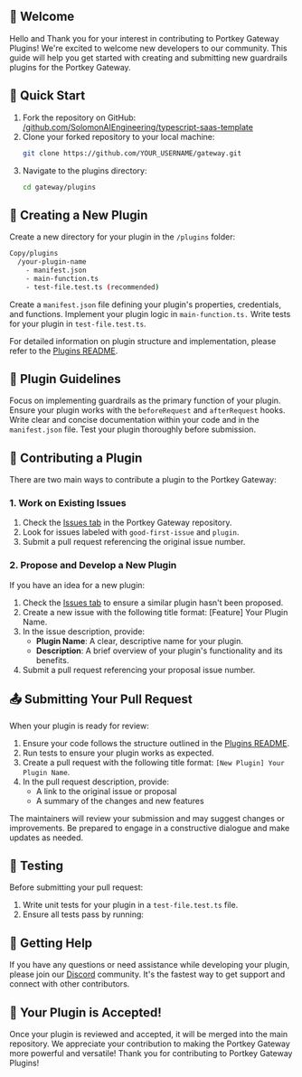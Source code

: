 ## 🎉 Welcome

Hello and Thank you for your interest in contributing to Portkey Gateway Plugins! We're excited to welcome new  developers to our community. This guide will help you get started with creating and submitting new guardrails plugins for the Portkey Gateway.

## 🚀 Quick Start

1. Fork the repository on GitHub: [/github.com/SolomonAIEngineering/typescript-saas-template](/github.com/SolomonAIEngineering/typescript-saas-template)
2. Clone your forked repository to your local machine:
   ```sh
   git clone https://github.com/YOUR_USERNAME/gateway.git
3. Navigate to the plugins directory:
    ```sh 
    cd gateway/plugins
    ```

## 🔧 Creating a New Plugin

Create a new directory for your plugin in the `/plugins` folder:
```sh 
Copy/plugins
  /your-plugin-name
    - manifest.json
    - main-function.ts
    - test-file.test.ts (recommended)
```

Create a `manifest.json` file defining your plugin's properties, credentials, and functions.
Implement your plugin logic in `main-function.ts.`
Write tests for your plugin in `test-file.test.ts`.

For detailed information on plugin structure and implementation, please refer to the  [Plugins README](/github.com/SolomonAIEngineering/typescript-saas-template/tree/main/plugins#readme).


## 📝 Plugin Guidelines

Focus on implementing guardrails as the primary function of your plugin.
Ensure your plugin works with the `beforeRequest` and `afterRequest` hooks.
Write clear and concise documentation within your code and in the `manifest.json` file.
Test your plugin thoroughly before submission.


## 🔄 Contributing a Plugin

There are two main ways to contribute a plugin to the Portkey Gateway:

### 1. Work on Existing Issues

1. Check the [Issues tab](/github.com/SolomonAIEngineering/typescript-saas-template/issues) in the Portkey Gateway repository.
2. Look for issues labeled with `good-first-issue` and `plugin`.
3. Submit a pull request referencing the original issue number.

### 2. Propose and Develop a New Plugin

If you have an idea for a new plugin:

1. Check the [Issues tab](/github.com/SolomonAIEngineering/typescript-saas-template/issues) to ensure a similar plugin hasn't been proposed.
2. Create a new issue with the following title format: [Feature] Your Plugin Name.
3. In the issue description, provide:
   - **Plugin Name**: A clear, descriptive name for your plugin.
   - **Description**: A brief overview of your plugin's functionality and its benefits.
3. Submit a pull request referencing your proposal issue number.

## 📤 Submitting Your Pull Request

When your plugin is ready for review:

1. Ensure your code follows the structure outlined in the [Plugins README](/github.com/SolomonAIEngineering/typescript-saas-template/blob/main/plugins/README.md).
3. Run tests to ensure your plugin works as expected.
4. Create a pull request with the following title format: `[New Plugin] Your Plugin Name`.
5. In the pull request description, provide:
   - A link to the original issue or proposal
   - A summary of the changes and new features


The maintainers will review your submission and may suggest changes or improvements. Be prepared to engage in a constructive dialogue and make updates as needed.

## 🧪 Testing

Before submitting your pull request:

1. Write unit tests for your plugin in a `test-file.test.ts` file.
2. Ensure all tests pass by running:



## 🤔 Getting Help
If you have any questions or need assistance while developing your plugin, please join our [Discord](https://discord.gg/DD7vgKK299) community. It's the fastest way to get support and connect with other contributors.

## 🎊 Your Plugin is Accepted!
Once your plugin is reviewed and accepted, it will be merged into the main repository. We appreciate your contribution to making the Portkey Gateway more powerful and versatile!
Thank you for contributing to Portkey Gateway Plugins!
